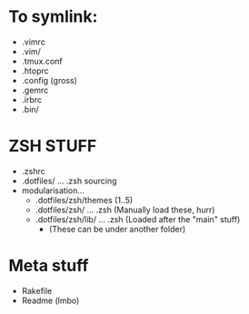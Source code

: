 # To symlink:

* .vimrc
* .vim/
* .tmux.conf
* .htoprc
* .config (gross)
* .gemrc
* .irbrc
* .bin/


# ZSH STUFF

* .zshrc
* .dotfiles/ ... .zsh sourcing
* modularisation...
  * .dotfiles/zsh/themes (1..5)
  * .dotfiles/zsh/ ... .zsh (Manually load these, hurr)
  * .dotfiles/zsh/lib/ ... .zsh (Loaded after the "main" stuff)
    * (These can be under another folder)


# Meta stuff

* Rakefile
* Readme (lmbo)
